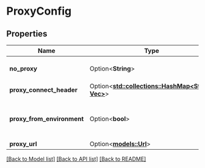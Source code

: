 # ProxyConfig

## Properties

Name | Type | Description | Notes
------------ | ------------- | ------------- | -------------
**no_proxy** | Option<**String**> | NoProxy contains addresses that should not use a proxy. | [optional]
**proxy_connect_header** | Option<[**std::collections::HashMap<String, Vec<String>>**](Vec.md)> |  | [optional]
**proxy_from_environment** | Option<**bool**> | ProxyFromEnvironment makes use of net/http ProxyFromEnvironment function to determine proxies. | [optional]
**proxy_url** | Option<[**models::Url**](URL.md)> |  | [optional]

[[Back to Model list]](../README.md#documentation-for-models) [[Back to API list]](../README.md#documentation-for-api-endpoints) [[Back to README]](../README.md)


